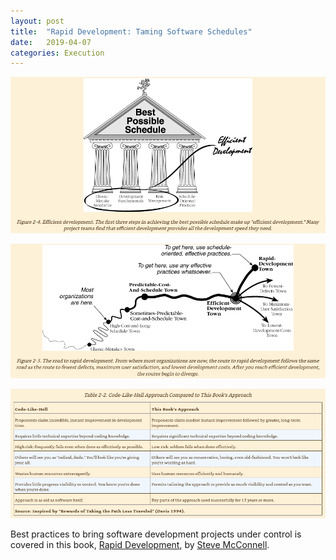 ```yaml
---
layout: post
title:  "Rapid Development: Taming Software Schedules"
date:   2019-04-07
categories: Execution
---
```


![efficientdev.png](/assets/images/efficientdev.png)

![roadrapiddev.png](/assets/images/roadrapiddev.png)

![codelikehell.png](/assets/images/codelikehell.png)

Best practices to bring software development projects under control is covered in this book, [Rapid Development](https://www.amazon.com/Rapid-Development-Taming-Software-Schedules/dp/1556159005/ref=asap_bc?ie=UTF8), by [Steve McConnell](https://stevemcconnell.com/).
